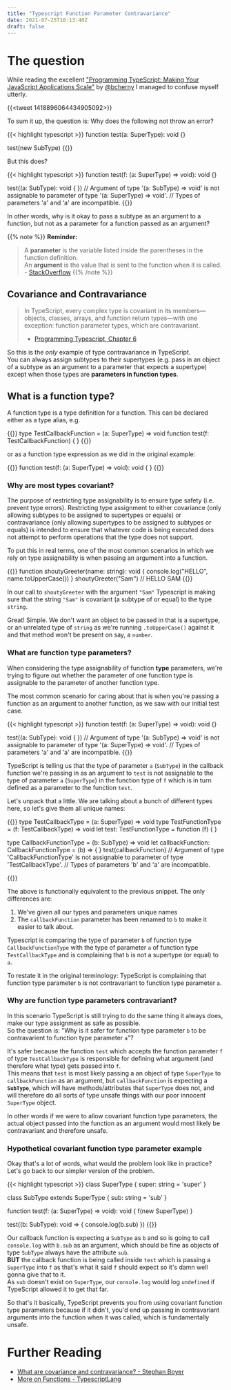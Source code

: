 ```yaml
---
title: "Typescript Function Parameter Contravariance"
date: 2021-07-25T10:13:40Z
draft: false
---
```


# The question

While reading the excellent ["Programming TypeScript: Making Your JavaScript Applications Scale"](https://www.amazon.co.uk/Programming-TypeScript-Making-JavaScript-Applications/dp/149203765) by [@bcherny](https://twitter.com/bcherny) I managed to confuse myself utterly.

{{<tweet 1418896064434905092>}}

To sum it up, the question is: Why does the following not throw an error?

{{< highlight typescript >}}
function test(a: SuperType): void {}

test(new SubType)
{{</highlight>}}

But this does?

{{< highlight typescript >}}
function test(f: (a: SuperType) => void): void {}

test((a: SubType): void { })
//  Argument of type '(a: SubType) => void' is not assignable to parameter of type '(a: SuperType) => void'.
//    Types of parameters 'a' and 'a' are incompatible.
{{</highlight>}}

In other words, why is it okay to pass a subtype as an argument to a function, but not as a parameter for a function passed as an argument?

{{% note %}}
**Reminder:**
> A **parameter** is the variable listed inside the parentheses in the function definition.  
> An **argument** is the value that is sent to the function when it is called.  
> \- [StackOverflow](https://stackoverflow.com/a/59928588/336783)
{{% /note %}}

## Covariance and Contravariance

> In TypeScript, every complex type is covariant in its members—objects, classes, arrays, and function return types—with one exception: function parameter types, which are contravariant.  
> - [Programming Typescript, Chapter 6](https://www.amazon.co.uk/Programming-TypeScript-Making-JavaScript-Applications/dp/149203765)

So this is the _only_ example of type contravariance in TypeScript.  
You can always assign subtypes to their supertypes (e.g. pass in an object of a subtype as an argument to a parameter that expects a supertype) except when those types are **parameters in function types**.



## What is a function type?

A function type is a type definition for a function. This can be declared either as a type alias, e.g.

{{<highlight typescript>}}
type TestCallbackFunction = (a: SuperType) => void
function test(f: TestCallbackFunction) { }
{{</highlight>}}

or as a function type expression as we did in the original example:

{{<highlight typescript>}}
function test(f: (a: SuperType) => void): void { }
{{</highlight>}}

### Why are most types covariant?

The purpose of restricting type assignability is to ensure type safety (i.e. prevent type errors).
Restricting type assignment to either covariance (only allowing subtypes to be assigned to supertypes or equals) or contravariance (only allowing supertypes to be assigned to subtypes or equals) is intended to ensure that whatever code is being executed does not attempt to perform operations that the type does not support.

To put this in real terms, one of the most common scenarios in which we rely on type assignability is when passing an argument into a function.

{{<highlight typescript>}}
function shoutyGreeter(name: string): void {
    console.log("HELLO", name.toUpperCase())
}
shoutyGreeter("Sam")
// HELLO SAM
{{</highlight>}}

In our call to `shoutyGreeter` with the argument `"Sam"` Typescript is making sure that the string `"Sam"` is covariant (a subtype of or equal) to the type `string`.

Great! Simple. We don't want an object to be passed in that is a supertype, or an unrelated type of `string` as we're running `.toUpperCase()` against it and that method won't be present on say, a `number`.

### What are function type parameters?

When considering the type assignability of function **type** parameters, we're trying to figure out whether the parameter of one function type is assignable to the parameter of another function type.

The most common scenario for caring about that is when you're passing a function as an argument to another function, as we saw with our initial test case.

{{< highlight typescript >}}
function test(f: (a: SuperType) => void): void {}

test((a: SubType): void { })
// Argument of type '(a: SubType) => void' is not assignable to parameter of type '(a: SuperType) => void'.
//   Types of parameters 'a' and 'a' are incompatible.
{{</highlight>}}

TypeScript is telling us that the type of parameter `a` (`SubType`) in the callback function we're passing in as an argument to `test` is not assignable to the type of parameter `a` (`SuperType`) in the function type of `f` which is in turn defined as a parameter to the function `test`.

Let's unpack that a little. We are talking about a bunch of different types here, so let's give them all unique names:

{{<highlight typescript>}}
type TestCallbackType = (a: SuperType) => void
type TestFunctionType = (f: TestCallbackType) => void
let test: TestFunctionType = function (f) { }

type CallbackFunctionType = (b: SubType) => void
let callbackFunction: CallbackFunctionType = (b) => { }
test(callbackFunction)
//  Argument of type 'CallbackFunctionType' is not assignable to parameter of type 'TestCallbackType'.
//    Types of parameters 'b' and 'a' are incompatible.

{{</highlight>}}

The above is functionally equivalent to the previous snippet. 
The only differences are:

1. We've given all our types and parameters unique names
3. The `callbackFunction` parameter has been renamed to `b` to make it easier to talk about.

Typescript is comparing the type of parameter `b` of function type `CallbackFunctionType` with the type of parameter `a` of function type `TestCallbackType` and is complaining that `b` is not a supertype (or equal) to `a`. 

To restate it in the original terminology: TypeScript is complaining that function type parameter `b` is not contravariant to function type parameter `a`.

### Why are function type parameters contravariant?

In this scenario TypeScript is still trying to do the same thing it always does, make our type assignment as safe as possible.  
So the question is: "Why is it safer for function type parameter `b` to be contravarient to function type parameter `a`"?

It's safer because the function `test` which accepts the function parameter `f` of type `TestCallbackType` is responsible for defining what argument (and therefore what type) gets passed into `f`.  
This means that `test` is most likely passing a an object of type `SuperType` to `callbackFunction` as an argument, but `callbackFunction` is expecting a **`SubType`**, which will have methods/attributes that `SuperType` does not, and will therefore do all sorts of type unsafe things with our poor innocent `SuperType` object. 

In other words if we were to allow covariant function type parameters, the actual object passed into the function as an argument would most likely be contravariant and therefore unsafe.

### Hypothetical covariant function type parameter example

Okay that's a lot of words, what would the problem look like in practice?  
Let's go back to our simpler version of the problem.

{{< highlight typescript >}}
class SuperType {
    super: string = 'super'
}

class SubType extends SuperType {
    sub: string = 'sub'
}


function test(f: (a: SuperType) => void): void {
    f(new SuperType)
}

test((b: SubType): void => {
    console.log(b.sub)
 })
{{</highlight>}}

Our callback function is expecting a `SubType` as `b` and so is going to call `console.log` with `b.sub` as an argument, which should be fine as objects of type `SubType` always have the attribute `sub`.  
**BUT** the callback function is being called inside `test` which is passing a `SuperType` into `f` as that's what it said `f` should expect so it's damn well gonna give that to it.  
As `sub` doesn't exist on `SuperType`, our `console.log` would log `undefined` if TypeScript allowed it to get that far.

So that's it basically, TypeScript prevents you from using covariant function type parameters because if it didn't, you'd end up passing in contravariant arguments into the function when it was called, which is fundamentally unsafe.

# Further Reading

* [What are covariance and contravariance? - Stephan Boyer](https://www.stephanboyer.com/post/132/what-are-covariance-and-contravariance)
* [More on Functions - TypescriptLang](https://www.typescriptlang.org/docs/handbook/2/functions.html)
